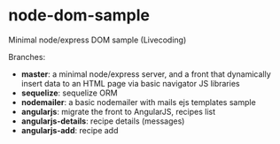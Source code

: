# node-dom-sample
Minimal node/express DOM sample (Livecoding)

Branches:
- **master**: a minimal node/express server, and a front that dynamically insert data to an HTML page via basic navigator JS libraries
- **sequelize**: sequelize ORM
- **nodemailer**: a basic nodemailer with mails ejs templates sample
- **angularjs**: migrate the front to AngularJS, recipes list
- **angularjs-details**: recipe details (messages)
- **angularjs-add**: recipe add
